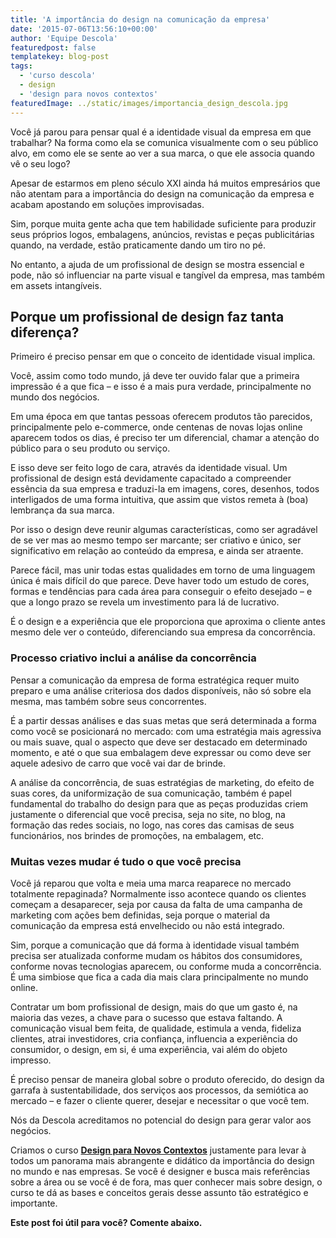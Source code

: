 ```yaml
---
title: 'A importância do design na comunicação da empresa'
date: '2015-07-06T13:56:10+00:00'
author: 'Equipe Descola'
featuredpost: false
templatekey: blog-post
tags:
  - 'curso descola'
  - design
  - 'design para novos contextos'
featuredImage: ../static/images/importancia_design_descola.jpg
---
```


Você já parou para pensar qual é a identidade visual da empresa em que trabalhar? Na forma como ela se comunica visualmente com o seu público alvo, em como ele se sente ao ver a sua marca, o que ele associa quando vê o seu logo?

Apesar de estarmos em pleno século XXI ainda há muitos empresários que não atentam para a importância do design na comunicação da empresa e acabam apostando em soluções improvisadas.

Sim, porque muita gente acha que tem habilidade suficiente para produzir seus próprios logos, embalagens, anúncios, revistas e peças publicitárias quando, na verdade, estão praticamente dando um tiro no pé.

No entanto, a ajuda de um profissional de design se mostra essencial e pode, não só influenciar na parte visual e tangível da empresa, mas também em assets intangíveis.

## **Porque um profissional de design faz tanta diferença?**

Primeiro é preciso pensar em que o conceito de identidade visual implica.

Você, assim como todo mundo, já deve ter ouvido falar que a primeira impressão é a que fica – e isso é a mais pura verdade, principalmente no mundo dos negócios.

Em uma época em que tantas pessoas oferecem produtos tão parecidos, principalmente pelo e-commerce, onde centenas de novas lojas online aparecem todos os dias, é preciso ter um diferencial, chamar a atenção do público para o seu produto ou serviço.

E isso deve ser feito logo de cara, através da identidade visual. Um profissional de design está devidamente capacitado a compreender essência da sua empresa e traduzi-la em imagens, cores, desenhos, todos interligados de uma forma intuitiva, que assim que vistos remeta à (boa) lembrança da sua marca.

Por isso o design deve reunir algumas características, como ser agradável de se ver mas ao mesmo tempo ser marcante; ser criativo e único, ser significativo em relação ao conteúdo da empresa, e ainda ser atraente.

Parece fácil, mas unir todas estas qualidades em torno de uma linguagem única é mais difícil do que parece. Deve haver todo um estudo de cores, formas e tendências para cada área para conseguir o efeito desejado – e que a longo prazo se revela um investimento para lá de lucrativo.

É o design e a experiência que ele proporciona que aproxima o cliente antes mesmo dele ver o conteúdo, diferenciando sua empresa da concorrência.

### **Processo criativo inclui a análise da concorrência**

Pensar a comunicação da empresa de forma estratégica requer muito preparo e uma análise criteriosa dos dados disponíveis, não só sobre ela mesma, mas também sobre seus concorrentes.

É a partir dessas análises e das suas metas que será determinada a forma como você se posicionará no mercado: com uma estratégia mais agressiva ou mais suave, qual o aspecto que deve ser destacado em determinado momento, e até o que sua embalagem deve expressar ou como deve ser aquele adesivo de carro que você vai dar de brinde.

A análise da concorrência, de suas estratégias de marketing, do efeito de suas cores, da uniformização de sua comunicação, também é papel fundamental do trabalho do design para que as peças produzidas criem justamente o diferencial que você precisa, seja no site, no blog, na formação das redes sociais, no logo, nas cores das camisas de seus funcionários, nos brindes de promoções, na embalagem, etc.

### **Muitas vezes mudar é tudo o que você precisa**

Você já reparou que volta e meia uma marca reaparece no mercado totalmente repaginada? Normalmente isso acontece quando os clientes começam a desaparecer, seja por causa da falta de uma campanha de marketing com ações bem definidas, seja porque o material da comunicação da empresa está envelhecido ou não está integrado.

Sim, porque a comunicação que dá forma à identidade visual também precisa ser atualizada conforme mudam os hábitos dos consumidores, conforme novas tecnologias aparecem, ou conforme muda a concorrência. É uma simbiose que fica a cada dia mais clara principalmente no mundo online.

Contratar um bom profissional de design, mais do que um gasto é, na maioria das vezes, a chave para o sucesso que estava faltando. A comunicação visual bem feita, de qualidade, estimula a venda, fideliza clientes, atrai investidores, cria confiança, influencia a experiência do consumidor, o design, em si, é uma experiência, vai além do objeto impresso.

É preciso pensar de maneira global sobre o produto oferecido, do design da garrafa à sustentabilidade, dos serviços aos processos, da semiótica ao mercado – e fazer o cliente querer, desejar e necessitar o que você tem.

Nós da Descola acreditamos no potencial do design para gerar valor aos negócios.

Criamos o curso [**Design para Novos Contextos**](http://descola.org/curso/6/design-para-novos-contextos) justamente para levar à todos um panorama mais abrangente e didático da importância do design no mundo e nas empresas. Se você é designer e busca mais referências sobre a área ou se você é de fora, mas quer conhecer mais sobre design, o curso te dá as bases e conceitos gerais desse assunto tão estratégico e importante.

**Este post foi útil para você? Comente abaixo.**
